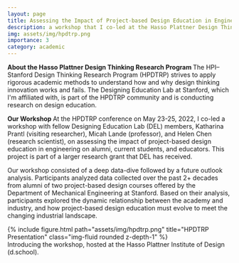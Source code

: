 ```yaml
---
layout: page
title: Assessing the Impact of Project-based Design Education in Engineering
description: a workshop that I co-led at the Hasso Plattner Design Thinking Research Program (HPDTRP) community workshop in Spring 2022.
img: assets/img/hpdtrp.png
importance: 3
category: academic
---
```


<b> About the Hasso Plattner Design Thinking Research Program </b>
The HPI–Stanford Design Thinking Research Program (HPDTRP) strives to apply rigorous academic methods to understand how and why design thinking innovation works and fails. The Designing Education Lab at Stanford, which I'm affiliated with, is part of the HPDTRP community and is conducting research on design education.

<b> Our Workshop </b>
At the HPDTRP conference on May 23-25, 2022, I co-led a workshop with fellow Designing Education Lab (DEL) members, Katharina Prantl (visiting researcher), Micah Lande (professor), and Helen Chen (research scientist), on assessing the impact of project-based design education in engineering on alumni, current students, and educators. This project is part of a larger research grant that DEL has received.

Our workshop consisted of a deep data-dive followed by a future outlook analysis. Participants analyzed data collected over the past 2+ decades from alumni of two project-based design courses offered by the Department of Mechanical Engineering at Stanford. Based on their analysis, participants explored the dynamic relationship between the academy and industry, and how project-based design education must evolve to meet the changing industrial landscape.

<div class="row justify-content-sm-center">
    <div class="col-sm mt-3 mt-md-0">
        {% include figure.html path="assets/img/hpdtrp.png" title="HPDTRP Presentation" class="img-fluid rounded z-depth-1" %}
    </div>
</div>
<div class="caption">
    Introducing the workshop, hosted at the Hasso Plattner Institute of Design (d.school).
</div>
